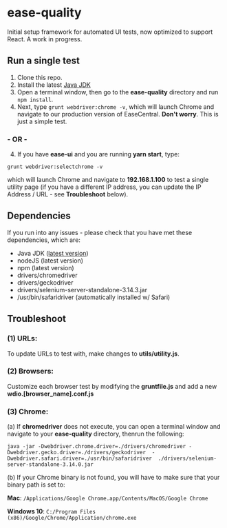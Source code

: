 # ease-quality

Initial setup framework for automated UI tests, now optimized to support React. A work in progress.

## Run a single test
1. Clone this repo.
2. Install the latest [Java JDK](http://www.oracle.com/technetwork/java/javase/downloads/jdk10-downloads-4416644.html)
3. Open a terminal window, then go to the **ease-quality** directory and run `npm install`.
4. Next, type `grunt webdriver:chrome -v`, which will launch Chrome and navigate to our production version of EaseCentral. **Don't worry**. This is just a simple test.

###  - OR - 

4. If you have **ease-ui** and you are running **yarn start**, type: 

`grunt webdriver:selectchrome -v`

which will launch Chrome and navigate to  **192.168.1.100** to test a single utility page (if you have a different IP address, you can update the IP Address / URL - see **Troubleshoot** below).

## Dependencies
If you run into any issues - please check that you have met these dependencies, which are:

- Java JDK ([latest version](http://www.oracle.com/technetwork/java/javase/downloads/jdk10-downloads-4416644.html))
- nodeJS (latest version)
- npm (latest version)
- drivers/chromedriver
- drivers/geckodriver
- drivers/selenium-server-standalone-3.14.3.jar
- /usr/bin/safaridriver (automatically installed w/ Safari)

## Troubleshoot
### (1) **URLs**:

To update URLs to test with, make changes to **utils/utility.js**.

### (2) **Browsers**:

Customize each browser test by modifying the **gruntfile.js** and add a new **wdio.[browser_name].conf.js**

### (3) **Chrome**: 

(a) If **chromedriver** does not execute, you can open a terminal window and navigate to your **ease-quality** directory, thenrun the following: 

`java -jar -Dwebdriver.chrome.driver=./drivers/chromedriver -Dwebdriver.gecko.driver=./drivers/geckodriver  -Dwebdriver.safari.driver=./usr/bin/safaridriver  ./drivers/selenium-server-standalone-3.14.0.jar`

(b) If your Chrome binary is not found, you will have to make sure that your binary path is set to:

**Mac**: `/Applications/Google Chrome.app/Contents/MacOS/Google Chrome`

**Windows 10**: `C:/Program Files (x86)/Google/Chrome/Application/chrome.exe`
